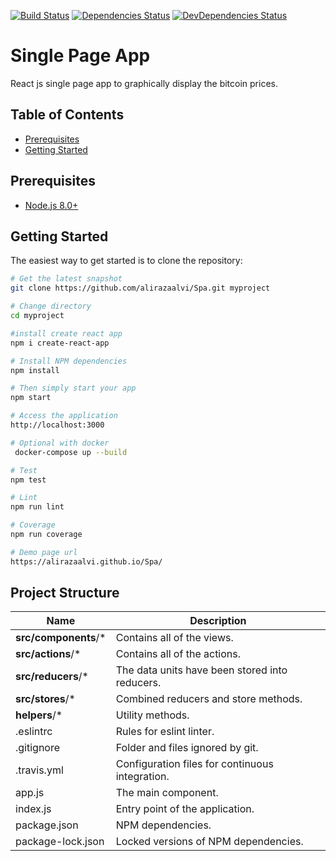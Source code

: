[![Build Status](https://travis-ci.org/alirazaalvi/Spa.svg?branch=master)](https://travis-ci.org/alirazaalvi/Spa)
[![Dependencies Status](https://david-dm.org/alirazaalvi/Spa.svg)](https://david-dm.org/alirazaalvi/Spa)
[![DevDependencies Status](https://david-dm.org/alirazaalvi/Spa/dev-status.svg)](https://david-dm.org/alirazaalvi/Spa#info=devDependencies)

# Single Page App
React js single page app to graphically display the bitcoin prices.

Table of Contents
-----------------

- [Prerequisites](#prerequisites)
- [Getting Started](#getting-started)

Prerequisites
-------------
- [Node.js 8.0+](http://nodejs.org)

Getting Started
---------------

The easiest way to get started is to clone the repository:
```bash
# Get the latest snapshot
git clone https://github.com/alirazaalvi/Spa.git myproject

# Change directory
cd myproject

#install create react app
npm i create-react-app

# Install NPM dependencies
npm install

# Then simply start your app
npm start

# Access the application
http://localhost:3000

# Optional with docker
 docker-compose up --build

# Test
npm test

# Lint
npm run lint

# Coverage
npm run coverage

# Demo page url
https://alirazaalvi.github.io/Spa/
```

Project Structure
-----------------

| Name                               | Description                                                  |
| ---------------------------------- | ------------------------------------------------------------ |
| **src/components**/*             | Contains all of the views.              |
| **src/actions**/*             | Contains all of the actions.              |
| **src/reducers**/*             | The data units have been stored into reducers.              |
| **src/stores**/*             | Combined reducers and store methods.              |
| **helpers**/*        | Utility methods.             |
| .eslintrc                          | Rules for eslint linter.                                     |
| .gitignore                         | Folder and files ignored by git.                             |
| .travis.yml                        | Configuration files for continuous integration.                |
| app.js                             | The main component.                                   |
| index.js                             | Entry point of the application.                                   |
| package.json                       | NPM dependencies.                                            |
| package-lock.json                  | Locked versions of NPM dependencies. |

